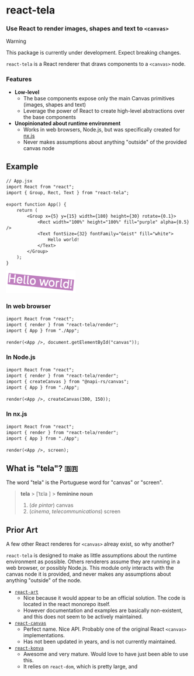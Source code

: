 # react-tela

### Use React to render images, shapes and text to `<canvas>`

> [!WARNING]
> This package is currently under development. Expect breaking changes.

`react-tela` is a React renderer that draws components to a `<canvas>` node.

### Features

-   **Low-level**
    -   The base components expose only the main Canvas primitives (images, shapes and text)
    -   Leverage the power of React to create high-level abstractions over the base components
-   **Unopinionated about runtime environment**
    -   Works in web browsers, Node.js, but was specifically created for [nx.js](https://github.com/TooTallNate/nx.js)
    -   Never makes assumptions about anything "outside" of the provided canvas node

## Example

```tsx
// App.jsx
import React from "react";
import { Group, Rect, Text } from "react-tela";

export function App() {
	return (
		<Group x={5} y={15} width={180} height={30} rotate={0.1}>
			<Rect width="100%" height="100%" fill="purple" alpha={0.5} />
			<Text fontSize={32} fontFamily="Geist" fill="white">
				Hello world!
			</Text>
		</Group>
	);
}
```

![](./assets/example.png)

### In web browser

```tsx
import React from "react";
import { render } from "react-tela/render";
import { App } from "./App";

render(<App />, document.getElementById("canvas"));
```

### In Node.js

```tsx
import React from "react";
import { render } from "react-tela/render";
import { createCanvas } from "@napi-rs/canvas";
import { App } from "./App";

render(<App />, createCanvas(300, 150));
```

### In nx.js

```tsx
import React from "react";
import { render } from "react-tela/render";
import { App } from "./App";

render(<App />, screen);
```

## What is "tela"? 🇧🇷

The word "tela" is the Portuguese word for "canvas" or "screen".

> **tela** > [ˈtɛla ] > **feminine noun**
>
> 1. (_de pintar_) canvas
> 2. (_cinema_, _telecommunications_) screen

## Prior Art

A few other React renderes for `<canvas>` alreay exist, so why another?

`react-tela` is designed to make as little assumptions about the runtime environment as possible. Others renderers assume they are running in a web browser, or possibly Node.js. This module only interacts with the canvas node it is provided, and never makes any assumptions about anything "outside" of the node.

-   [`react-art`](https://www.npmjs.com/package/react-art)
    -   Nice because it would appear to be an official solution. The code is located in the react monorepo itself.
    -   However documentation and examples are basically non-existent, and this does not seem to be actively maintained.
-   [`react-canvas`](https://www.npmjs.com/package/react-canvas)
    -   Perfect name. Nice API. Probably one of the original React `<canvas>` implementations.
    -   Has not been updated in years, and is not currently maintained.
-   [`react-konva`](https://www.npmjs.com/package/react-konva)
    -   Awesome and very mature. Would love to have just been able to use this.
    -   It relies on `react-dom`, which is pretty large, and
